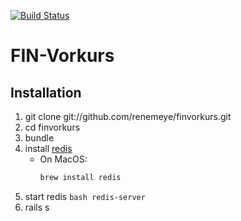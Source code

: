 [![Build Status](https://travis-ci.org/FIN-Vorkurs/finvorkurs.png)](https://travis-ci.org/FIN-Vorkurs/finvorkurs)

FIN-Vorkurs
===========

Installation
-------------

1. git clone git://github.com/renemeye/finvorkurs.git
2. cd finvorkurs
3. bundle
4. install [redis](http://redis.io)
	* On MacOS:
		```bash
		brew install redis
		```
5. start redis
		```bash
		redis-server
		```
6. rails s
